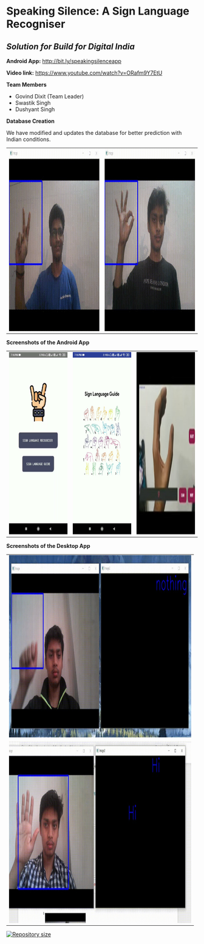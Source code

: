 # Speaking Silence: A Sign Language Recogniser
## *Solution for Build for Digital India*

**Android App:** http://bit.ly/speakingsilenceapp 

**Video link:** https://www.youtube.com/watch?v=ORafm9Y7EtU

**Team Members**
- Govind Dixit (Team Leader)
- Swastik Singh
- Dushyant Singh

**Database Creation**

We have modified and updates the database for better prediction with Indian conditions.

<table>
   <tr>
      <td><img src="static/d1.jpg" height = "480" width="380"></td>
      <td><img src="static/d2.jpg" height = "480" width="380"></td>
  </tr>
</table>


**Screenshots of the Android App**

<table>
   <tr>
      <td><img src="static/s1.jpg" height = "480" width="280"></td>
      <td><img src="static/s2.jpg" height = "480" width="280"></td>
      <td><img src="static/s3.jpg" height = "480" width="280"></td>
  </tr>
</table>

**Screenshots of the Desktop App**

<table>
   <tr>
      <td><img src="static/a1.jpg" height = "480" width="480"></td>
  </tr>
  <tr>
      <td><img src="static/a2.jpg" height = "480" width="480"></td>
  </tr>
</table>

<a href="https://github.com/lukesampson/scoop">
    <img src="https://img.shields.io/github/repo-size/GOVINDDIXIT/Speaking-Silence.svg" alt="Repository size" />
</a>


